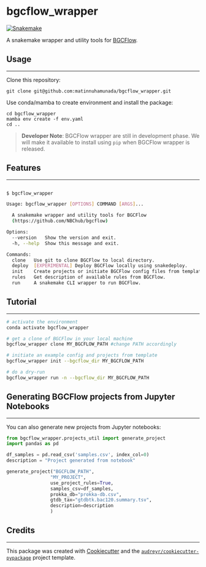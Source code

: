 # bgcflow_wrapper
[![Snakemake](https://img.shields.io/badge/snakemake-≥7.14.0-brightgreen.svg)](https://snakemake.bitbucket.io)

A snakemake wrapper and utility tools for [BGCFlow](https://github.com/NBChub/bgcflow).

## Usage
--------
Clone this repository:

    git clone git@github.com:matinnuhamunada/bgcflow_wrapper.git

Use conda/mamba to create environment and install the package:

    cd bgcflow_wrapper
    mamba env create -f env.yaml
    cd ..

>**Developer Note**: BGCFlow wrapper are still in development phase. We will make it available to install using `pip` when BGCFlow wrapper is released.

## Features
--------
```bash

$ bgcflow_wrapper

Usage: bgcflow_wrapper [OPTIONS] COMMAND [ARGS]...

  A snakemake wrapper and utility tools for BGCFlow
  (https://github.com/NBChub/bgcflow)

Options:
  --version   Show the version and exit.
  -h, --help  Show this message and exit.

Commands:
  clone   Use git to clone BGCFlow to local directory.
  deploy  [EXPERIMENTAL] Deploy BGCFlow locally using snakedeploy.
  init    Create projects or initiate BGCFlow config files from template.
  rules   Get description of available rules from BGCFlow.
  run     A snakemake CLI wrapper to run BGCFlow.
```

## Tutorial
--------
```bash
# activate the environment
conda activate bgcflow_wrapper
```
```bash
# get a clone of BGCFlow in your local machine
bgcflow_wrapper clone MY_BGCFLOW_PATH #change PATH accordingly
```
```bash
# initiate an example config and projects from template
bgcflow_wrapper init --bgcflow_dir MY_BGCFLOW_PATH
```
```bash
# do a dry-run
bgcflow_wrapper run -n --bgcflow_dir MY_BGCFLOW_PATH
```

## Generating BGCFlow projects from Jupyter Notebooks
--------
You can also generate new projects from Jupyter notebooks:
```python
from bgcflow_wrapper.projects_util import generate_project
import pandas as pd

df_samples = pd.read_csv('samples.csv', index_col=0)
description = "Project generated from notebook"

generate_project("BGCFLOW_PATH",
                "MY_PROJECT",
                use_project_rules=True,
                samples_csv=df_samples,
                prokka_db="prokka-db.csv",
                gtdb_tax="gtdbtk.bac120.summary.tsv",
                description=description
                )
```

## Credits
-------

This package was created with [Cookiecutter](https://github.com/audreyr/cookiecutter) and the [`audreyr/cookiecutter-pypackage`](https://github.com/audreyr/cookiecutter-pypackage) project template.
